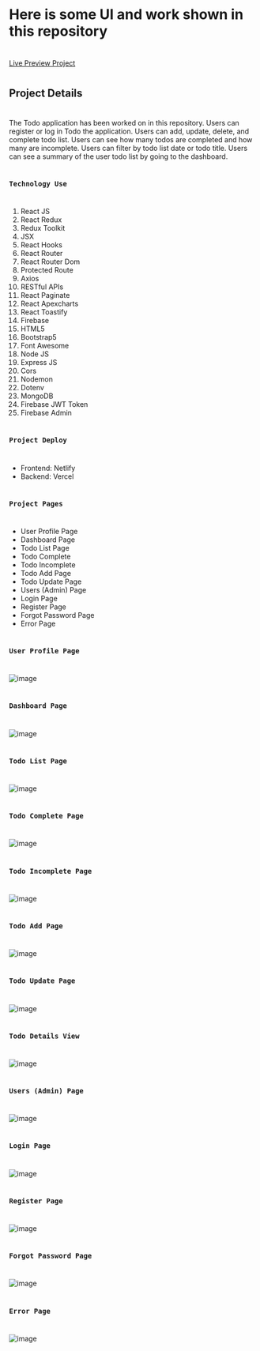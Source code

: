  # Here is some UI and work shown in this repository
#
[Live Preview Project](https://todo-helper-bd.netlify.app/)
#
## Project Details
#
The Todo application has been worked on in this repository. Users can register or log in Todo the application. Users can add, update, delete, and complete todo list. Users can see how many todos are completed and how many are incomplete. Users can filter by todo list date or todo title. Users can see a summary of the user todo list by going to the dashboard.
#
### `Technology Use`
#
1. React JS
2. React Redux
3. Redux Toolkit
4. JSX
5. React Hooks
6. React Router
7. React Router Dom
8. Protected Route
9. Axios
10. RESTful APIs
11. React Paginate
12. React Apexcharts
13. React Toastify
14. Firebase
15. HTML5
16. Bootstrap5
17. Font Awesome
18. Node JS
19. Express JS
20. Cors
21. Nodemon
22. Dotenv
23. MongoDB
24. Firebase JWT Token
25. Firebase Admin

#
### `Project Deploy`
#
- Frontend: Netlify
- Backend: Vercel

#
### `Project Pages`
#
- User Profile Page
- Dashboard Page
- Todo List Page
- Todo Complete
- Todo Incomplete
- Todo Add Page
- Todo Update Page
- Users (Admin) Page
- Login Page
- Register Page
- Forgot Password Page
- Error Page


#
### `User Profile Page`
#


![image](https://github.com/DeveloperOmarFaruk/node-react-mongo-todo-helper/assets/75971859/91cf689f-aa5f-4a86-90ec-037229244df1)



#
### `Dashboard Page`
#
![image](https://github.com/DeveloperOmarFaruk/node-react-mongo-todo-helper/assets/75971859/63ee3d38-0a2d-4bca-bdac-7f79278e7f6c)


#
### `Todo List Page`
#
![image](https://github.com/DeveloperOmarFaruk/node-react-mongo-todo-helper/assets/75971859/87cd4642-7a2a-4521-9c3a-871cf1eac113)




#
### `Todo Complete Page`
#

![image](https://github.com/DeveloperOmarFaruk/node-react-mongo-todo-helper/assets/75971859/a9704d5c-6212-43e1-8084-0a3f1a028822)


#
### `Todo Incomplete Page`
#
![image](https://github.com/DeveloperOmarFaruk/node-react-mongo-todo-helper/assets/75971859/cf34a418-b37d-4fd8-a00c-44a7ba32a833)

#
### `Todo Add Page`
#
![image](https://github.com/DeveloperOmarFaruk/node-react-mongo-todo-helper/assets/75971859/007d37ea-2248-481a-9238-560499077c3c)

#
### `Todo Update Page`
#
![image](https://github.com/DeveloperOmarFaruk/node-react-mongo-todo-helper/assets/75971859/b18e9817-d14d-4754-aa69-c9d088c9d837)

#
### `Todo Details View`
#
![image](https://github.com/DeveloperOmarFaruk/node-react-mongo-todo-helper/assets/75971859/afdacd89-7f3c-45a3-85d5-efa63fa1cde8)

#
### `Users (Admin) Page`
#
![image](https://github.com/DeveloperOmarFaruk/node-react-mongo-todo-helper/assets/75971859/c25ce2c6-a557-4ade-ba6e-f50a0d457ceb)

#
### `Login Page`
#
![image](https://github.com/DeveloperOmarFaruk/node-react-mongo-todo-helper/assets/75971859/6aa7ea2f-ec35-4294-9f51-ace5d366f397)


#
### `Register Page`
#
![image](https://github.com/DeveloperOmarFaruk/node-react-mongo-todo-helper/assets/75971859/9042de57-b1b3-4f04-8982-015020932c52)

#
### `Forgot Password Page`
#
![image](https://github.com/DeveloperOmarFaruk/node-react-mongo-todo-helper/assets/75971859/459eb7b2-fc2e-4e72-ac2d-e8cc0c4367b7)

#
### `Error Page`
#

![image](https://github.com/DeveloperOmarFaruk/node-react-mongo-todo-helper/assets/75971859/5e54a556-d263-4e7f-8212-b14910194aa9)


#
